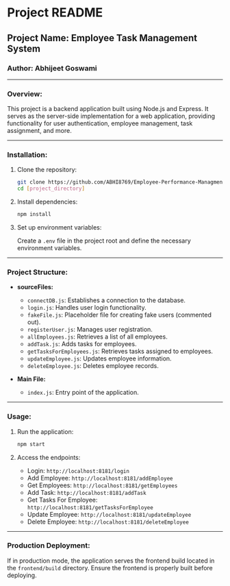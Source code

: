 
# Project README

## Project Name: Employee Task Management System 

### Author: Abhijeet Goswami

---

### Overview:

This project is a backend application built using Node.js and Express. It serves as the server-side implementation for a web application, providing functionality for user authentication, employee management, task assignment, and more.

---

### Installation:

1. Clone the repository:

   ```bash
   git clone https://github.com/ABHI8769/Employee-Performance-Managment-System.git   
   cd [project_directory]
   ```

2. Install dependencies:

   ```bash
   npm install
   ```

3. Set up environment variables:

   Create a `.env` file in the project root and define the necessary environment variables.

---

### Project Structure:

- **sourceFiles:**
  - `connectDB.js`: Establishes a connection to the database.
  - `login.js`: Handles user login functionality.
  - `fakeFile.js`: Placeholder file for creating fake users (commented out).
  - `registerUser.js`: Manages user registration.
  - `allEmployees.js`: Retrieves a list of all employees.
  - `addTask.js`: Adds tasks for employees.
  - `getTasksForEmployees.js`: Retrieves tasks assigned to employees.
  - `updateEmployee.js`: Updates employee information.
  - `deleteEmployee.js`: Deletes employee records.

- **Main File:**
  - `index.js`: Entry point of the application.

---

### Usage:

1. Run the application:

   ```bash
   npm start
   ```

2. Access the endpoints:

   - Login: `http://localhost:8181/login`
   - Add Employee: `http://localhost:8181/addEmployee`
   - Get Employees: `http://localhost:8181/getEmployees`
   - Add Task: `http://localhost:8181/addTask`
   - Get Tasks For Employee: `http://localhost:8181/getTasksForEmployee`
   - Update Employee: `http://localhost:8181/updateEmployee`
   - Delete Employee: `http://localhost:8181/deleteEmployee`

---

### Production Deployment:

If in production mode, the application serves the frontend build located in the `frontend/build` directory. Ensure the frontend is properly built before deploying.

